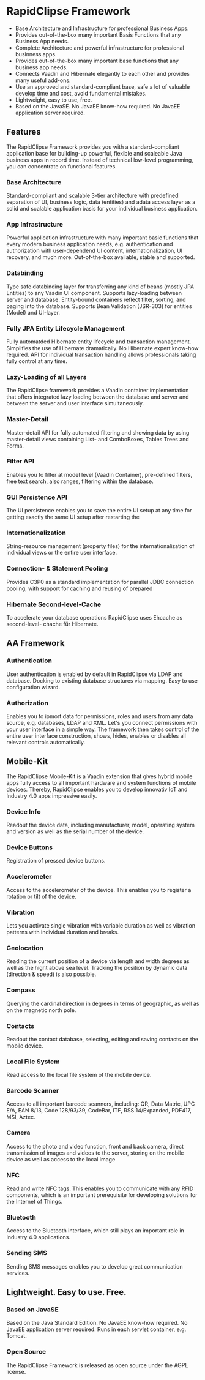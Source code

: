
# RapidClipse Framework
*	Base Architecture and Infrastructure for professional Business Apps.
*	Provides out-of-the-box many important Basis Functions that any Business App needs.
*	Complete Architecture and powerful infrastructure for professional businness apps.
*	Provides out-of-the-box many important base functions that any business app needs. 
*	Connects Vaadin and Hibernate elegantly to each other and provides many useful add-ons.
*	Use an approved and standard-compliant base, safe a lot of valuable develop time and cost, avoid fundamental mistakes. 
*	Lightweight, easy to use, free.
*	Based on the JavaSE. No JavaEE know-how required. No JavaEE application server required. 

## Features
The RapidClipse Framework provides you with a standard-compliant application base for building-up powerful, flexible and scaleable Java business apps in record time. Instead of technical low-level programming, you can concentrate on functional features.

### Base Architecture
Standard-compliant and scalable 3-tier architecture with predefined separation of UI, business logic, data (entities) and adata access layer as a solid and scalable application basis for your individual business application.

### App Infrastructure
Powerful application infrastructure with many important basic functions that every modern business application needs, e.g. authentication and authorization with user-dependend UI content, internationalization, UI recovery, and much more. Out-of-the-box available, stable and supported.

### Databinding
Type safe databinding layer for transferring any kind of beans (mostly JPA Entities) to any Vaadin UI component. Supports lazy-loading between server and database. Entity-bound containers reflect filter, sorting, and paging into the database. Supports Bean Validation (JSR-303) for entities (Model) and UI-layer.

### Fully JPA Entity Lifecycle Management
Fully automatded Hibernate entity lifecycle and transaction management. Simplifies the use of Hibernate dramatically. No Hibernate expert know-how required. API for individual transaction handling allows professionals taking fully control at any time.

### Lazy-Loading of all Layers
The RapidClipse framework provides a Vaadin container implementation that offers integrated lazy loading between the database and server and between the server and user interface simultaneously.

### Master-Detail
Master-detail API for fully automated filtering and showing data by using master-detail views containing List- and ComboBoxes, Tables Trees and Forms.

### Filter API
Enables you to filter at model level (Vaadin Container), pre-defined filters, free text search, also ranges, filtering within the database.

### GUI Persistence API
The UI persistence enables you to save the entire UI setup at any time for getting exactly the same UI setup after restarting the

### Internationalization
String-resource management (property files) for the internationalization of individual views or the entire user interface.

### Connection- & Statement Pooling
Provides C3P0 as a standard implementation for parallel JDBC connection pooling, with support for caching and reusing of prepared

### Hibernate Second-level-Cache
To accelerate your database operations RapidClipse uses Ehcache as second-level- chache für Hibernate.

## AA Framework

### Authentication
User authentication is enabled by default in RapidClipse via LDAP and database. Docking to existing database structures via mapping. Easy to use configuration wizard.

### Authorization
Enables you to ipmort data for permissions, roles and users from any data source, e.g. databases, LDAP and XML. Let's you connect permissions with your user interface in a simple way. The framework then takes control of the entire user interface construction, shows, hides, enables or disables all relevant controls automatically.

## Mobile-Kit
The RapidClipse Mobile-Kit is a Vaadin extension that gives hybrid mobile apps fully access to all important hardware and system functions of mobile devices. Thereby, RapidClipse enables you to develop innovativ IoT and Industry 4.0 apps impressive easily.

### Device Info
Readout the device data, including manufacturer, model, operating system and version as well as the serial number of the device.

### Device Buttons
Registration of pressed device buttons.

### Accelerometer
Access to the accelerometer of the device. This enables you to register a rotation or tilt of the device.

### Vibration
Lets you activate single vibration with variable duration as well as vibration patterns with individual duration and breaks.

### Geolocation
Reading the current position of a device via length and width degrees as well as the hight above sea level. Tracking the position by dynamic data (direction & speed) is also possible.

### Compass
Querying the cardinal direction in degrees in terms of geographic, as well as on the magnetic north pole.

### Contacts
Readout the contact database, selecting, editing and saving contacts on the mobile device.

### Local File System
Read access to the local file system of the mobile device.

### Barcode Scanner
Access to all important barcode scanners, including: QR, Data Matric, UPC E/A, EAN 8/13, Code 128/93/39, CodeBar, ITF, RSS 14/Expanded, PDF417, MSI, Aztec.

### Camera
Access to the photo and video function, front and back camera, direct transmission of images and videos to the server, storing on the mobile device as well as access to the local image

### NFC
Read and write NFC tags. This enables you to communicate with any RFID components, which is an important prerequisite for developing solutions for the Internet of Things.

### Bluetooth
Access to the Bluetooth interface, which still plays an important role in Industry 4.0 applications.

### Sending SMS
Sending SMS messages enables you to develop great communication services.

## Lightweight. Easy to use. Free.

### Based on JavaSE
Based on the Java Standard Edition. No JavaEE know-how required. No JavaEE application server required. Runs in each servlet container, e.g. Tomcat.

### Open Source
The RapidClipse Framework is released as open source under the AGPL license.
